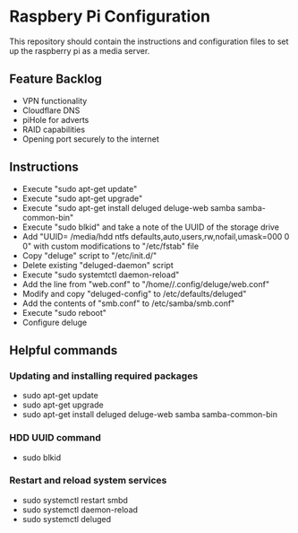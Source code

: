 # Raspbery Pi Configuration
This repository should contain the instructions and configuration files to set up the raspberry pi as a media server.

## Feature Backlog
* VPN functionality
* Cloudflare DNS
* piHole for adverts
* RAID capabilities
* Opening port securely to the internet

## Instructions
* Execute "sudo apt-get update"
* Execute "sudo apt-get upgrade"
* Execute "sudo apt-get install deluged deluge-web samba samba-common-bin"
* Execute "sudo blkid" and take a note of the UUID of the storage drive
* Add "UUID=<Storage UUID> /media/hdd ntfs defaults,auto,users,rw,nofail,umask=000 0 0" with custom modifications to "/etc/fstab" file
* Copy "deluge" script to "/etc/init.d/"
* Delete existing "deluged-daemon" script
* Execute "sudo systemtctl daemon-reload"
* Add the line from "web.conf" to "/home/<user>/.config/deluge/web.conf"
* Modify and copy "deluged-config" to /etc/defaults/deluged"
* Add the contents of "smb.conf" to /etc/samba/smb.conf"
* Execute "sudo reboot"
* Configure deluge

## Helpful commands
### Updating and installing required packages
* sudo apt-get update
* sudo apt-get upgrade
* sudo apt-get install deluged deluge-web samba samba-common-bin

### HDD UUID command
* sudo blkid

### Restart and reload system services
* sudo systemctl restart smbd
* sudo systemctl daemon-reload
* sudo systemctl deluged